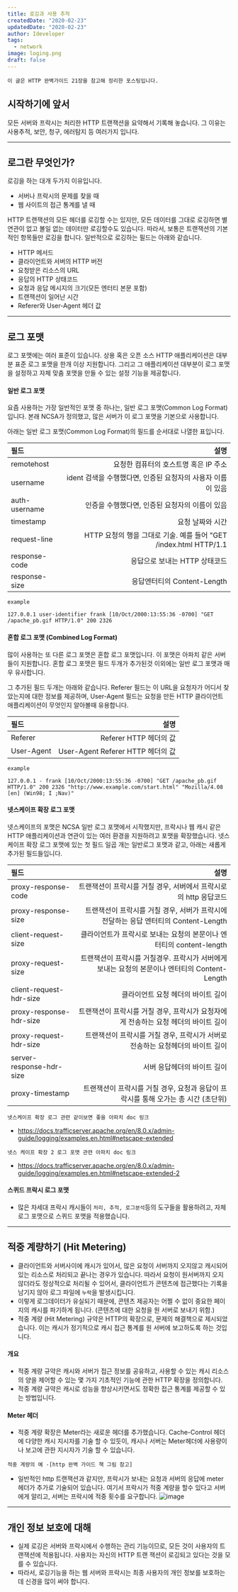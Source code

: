 ```yaml
---
title: 로깅과 사용 추적
createdDate: "2020-02-23"
updatedDate: "2020-02-23"
author: Ideveloper
tags:
  - network
image: loging.png
draft: false
---
```


`이 글은 HTTP 완벽가이드 21장을 참고해 정리한 포스팅입니다.`

## 시작하기에 앞서

모든 서버와 프락시는 처리한 HTTP 트랜잭션을 요약해서 기록해 놓습니다. 그 이유는 사용추적, 보안, 청구, 에러탐지 등 여러가지 입니다.

---

## 로그란 무엇인가?

로깅을 하는 대개 두가지 이유입니다.
- 서버나 프락시의 문제를 찾을 때
- 웹 사이트의 접근 통계를 낼 때

HTTP 트랜잭션의 모든 헤더를 로깅할 수는 있지만, 모든 데이터를 그대로 로깅하면 별 연관이 없고 볼일 없는 데이터만 로깅할수도 있습니다. 따라서, 보통은 트랜잭션의 기본적인 항목들만 로깅을 합니다. 일반적으로 로깅하는 필드는 아래와 같습니다.

- HTTP 메서드
- 클라이언트와 서버의 HTTP 버전
- 요청받은 리소스의 URL
- 응답의 HTTP 상태코드
- 요청과 응답 메시지의 크기(모든 엔터티 본문 포함)
- 트랜잭션이 일어난 시간
- Referer와 User-Agent 헤더 값

---

## 로그 포맷

로그 포맷에는 여러 표준이 있습니다. 상용 혹은 오픈 소스 HTTP 애플리케이션은 대부분 표준 로그 포맷을 한개 이상 지원합니다. 그리고 그 애플리케이션 대부분이 로그 포맷을 설정하고 자체 맞춤 포맷을 만들 수 있는 설정 기능을 제공합니다.

#### 일반 로그 포맷

요즘 사용하는 가장 일반적인 포맷 중 하나는, 일반 로그 포맷(Common Log Format)입니다. 본래 NCSA가 정의했고, 많은 서버가 이 로그 포맷을 기본으로 사용합니다.

아래는 일반 로그 포맷(Common Log Format)의 필드를 순서대로 나열한 표입니다.

| 필드            |                                                  설명 |
| :------------ | --------------------------------------------------: |
| remotehost    |                              요청한 컴퓨터의 호스트명 혹은 IP 주소 |
| username      |                ident 검색을 수행했다면, 인증된 요청자의 사용자 이름이 있음 |
| auth-username |                          인증을 수행했다면, 인증된 요청자의 이름이 있음 |
| timestamp     |                                           요청 날짜와 시간 |
| request-line  | HTTP 요청의 행을 그대로 기술. 예를 들어 "GET /index.html HTTP/1.1 |
| response-code |                                  응답으로 보내는 HTTP 상태코드 |
| response-size |                               응답엔터티의 Content-Length |

`example`

```
127.0.0.1 user-identifier frank [10/Oct/2000:13:55:36 -0700] "GET /apache_pb.gif HTTP/1.0" 200 2326
```

#### 혼합 로그 포맷 (Combined Log Format)
많이 사용하는 또 다른 로그 포맷은 혼합 로그 포맷입니다. 이 포맷은 아파치 같은 서버들이 지원합니다. 혼합 로그 포맷은 필드 두개가 추가된것 이외에는 일반 로그 포맷과 매우 유사합니다. 

그 추가된 필드 두개는 아래와 같습니다. Referer 필드는 이 URL을 요청자가 어디서 찾았는지에 대한 정보를 제공하며, User-Agent 필드는 요청을 만든 HTTP 클라이언트 애플리케이션이 무엇인지 알아볼때 유용합니다.

| 필드         |                            설명 |
| :--------- | ----------------------------: |
| Referer    |            Referer HTTP 헤더의 값 |
| User-Agent | User-Agent Referer HTTP 헤더의 값 |

`example`

```
127.0.0.1 - frank [10/Oct/2000:13:55:36 -0700] "GET /apache_pb.gif HTTP/1.0" 200 2326 "http://www.example.com/start.html" "Mozilla/4.08 [en] (Win98; I ;Nav)"
```

#### 넷스케이프 확장 로그 포맷
넷스케이프의 포맷은 NCSA 일반 로그 포맷에서 시작했지만, 프락시나 웹 캐시 같은 HTTP 애플리케이션과 연관이 있는 여러 환경을 지원하려고 포맷을 확장했습니다. 
넷스케이프 확장 로그 포맷에 있는 첫 필드 일곱 개는 일반로그 포맷과 같고, 아래는 새롭게 추가된 필드들입니다.

| 필드                       |                                                          설명 |
| :----------------------- | ----------------------------------------------------------: |
| proxy-response-code      |                      트랜잭션이 프락시를 거칠 경우, 서버에서 프락시로의 http 응답코드 |
| proxy-response-size      |      트랜잭션이 프락시를 거칠 경우, 서버가 프락시에 전달하는 응답 엔터티의 Content-Length |
| client-request-size      |                클라이언트가 프락시로 보내는 요청의 본문이나 엔터티의 content-length |
| proxy-request-size       | 트랜잭션이 프락시를 거칠경우. 프락시가 서버에게 보내는 요청의 본문이나 엔터티의 Content-Length |
| client-request-hdr-size  |                                         클라이언트 요청 헤더의 바이트 길이 |
| proxy-response-hdr-size  |             트랜잭션이 프락시를 거칠 경우, 프락시가 요청자에게 전송하는 요청 헤더의 바이트 길이 |
| proxy-request-hdr-size   |                트랜잭션이 프락시를 거칠 경우, 프락시가 서버로 전송하는 요청헤더의 바이트 길이 |
| server-response-hdr-size |                                             서버 응답헤더의 바이트 길이 |
| proxy-timestamp          |            트랜잭션이 프락시를 거칠 경우, 요청과 응답이 프락시를 통해 오가는 총 시간 (초단위) |

`넷스케이프 확장 로그 관련 같이보면 좋을 아파치 doc 링크`
- https://docs.trafficserver.apache.org/en/8.0.x/admin-guide/logging/examples.en.html#netscape-extended


`넷스 케이프 확장 2 로그 포맷 관련 아파치 doc 링크`
- https://docs.trafficserver.apache.org/en/8.0.x/admin-guide/logging/examples.en.html#netscape-extended-2

#### 스퀴드 프락시 로그 포맷

- 많은 차세대 프락시 캐시들이 `처리, 추적, 로그분석`등의 도구들을 활용하려고, 자체 로그 포맷으로 스퀴드 포맷을 적용했습니다.
  
---

## 적중 계량하기 (Hit Metering)
- 클라이언트와 서버사이에 캐시가 있어서, 많은 요청이 서버까지 오지않고 캐시되어 있는 리소스로 처리되고 끝나는 경우가 있습니다. 따라서 요청이 원서버까지 오지 않더라도 정상적으로 처리될 수 있어서, 클라이언트가 콘텐츠에 접근했다는 기록을 남기지 않아 로그 파일에 `누락`을 발생시킵니다.
- 이렇게 로그데이터가 유실되기 때문에, 콘텐츠 제공자는 어쩔 수 없이 중요한 페이지의 캐시를 파기하게 됩니다. (콘텐츠에 대한 요청을 원 서버로 보내기 위함.)
- 적중 계량 (Hit Metering) 규약은 HTTP의 확장으로, 문제의 해결책으로 제시되었습니다. 이는 캐시가 정기적으로 캐시 접근 통계를 원 서버에 보고하도록 하는 것입니다.

#### 개요
- 적중 계량 규약은 캐시와 서버가 접근 정보를 공유하고, 사용할 수 있는 캐시 리소스의 양을 제어할 수 있는 몇 가지 기초적인 기능에 관한 HTTP 확장을 정의합니다.
- 적중 계량 규약은 캐시로 성능을 향상시키면서도 정확한 접근 통계를 제공할 수 있는 방법입니다.

#### Meter 헤더
- 적중 계량 확장은 Meter라는 새로운 헤더를 추가했습니다. Cache-Control 헤더에 다양한 캐시 지시자를 기술 할 수 있듯이, 캐시나 서버는 Meter헤더에 사용량이나 보고에 관한 지시자가 기술 할 수 있습니다.

`적중 계량의 예 -[http 완벽 가이드 책 그림 참고]`
- 일반적인 http 트랜잭션과 같지만, 프락시가 보내는 요청과 서버의 응답에 meter 헤더가 추가로 기술되어 있습니다. 여기서 프락시가 적중 계량을 할수 있다고 서버에게 알리고, 서버는 프락시에 적중 횟수를 요구합니다.
![image](https://user-images.githubusercontent.com/26598542/75104616-c58cd380-564e-11ea-93b8-cbe85981b392.png)
---

## 개인 정보 보호에 대해
- 실제 로깅은 서버와 프락시에서 수행하는 관리 기능이므로, 모든 것이 사용자의 트랜잭션에 적용됩니다. 사용자는 자신의 HTTP 트랜 잭션이 로깅되고 있다는 것을 모를 수 있습니다.
- 따라서, 로깅기능을 하는 웹 서버와 프락시는 최종 사용자의 개인 정보를 보호하는데 신경을 많이 써야 합니다.